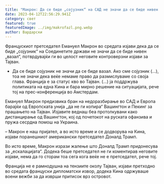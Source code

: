 ```yaml
---
title: "Макрон: Да се ​​биде „сојузник“ на САД не значи да се биде нивен „вазал“"
date: 2023-04-12T22:56:29.941Z
category: свет
featured: true
featuredImage: ../img/makrofazl.png.webp
author: Вардарски
---
```


Францускиот претседател Емануел Макрон во средата изјави дека да се биде „сојузник“ на Соединетите држави не значи да се биде нивен „вазал“, потврдувајќи ги во целост неговите контроверзни изјави за Тајван.

- Да се ​​биде сојузник не значи да се биде вазал. Ако сме сојузник (...), тоа не значи дека веќе немаме право да размислуваме со своја глава. Франција е за статус кво во Тајван. (...) ја поддржува политиката на една Кина и бара мирно решение на ситуацијата, рече тој на прес-конференција во Амстердам.

Емануел Макрон предизвика бран на недоразбирање во САД и Европа барајќи од Европската унија „да не ги копира“ Вашингтон и Пекинг за прашањето на Тајван. Изјавите веднаш беа протолкувани како дистанцирање од Вашингтон, кој од почетокот на руската офанзива и пружа сесрдна помош на Украина.

– Макрон е наш пријател, а во исто време и се додворува на Кина, изјави поранешниот американски претседател Доналд Трамп.

Во исто време, Макрон изрази жалење што Доналд Трамп придонесува за „ескалацијата“. Додека беше претседател не ги коментирав неговите изјави, нема да го сторам тоа сега кога веќе не е претседател, рече тој.

Франција не е рамнодушна на тензиите околу Тајван, изјави претходно во средата француски дипломатски извор, додека Кина одржуваше воени вежби за да изврши притисок врз островот.
